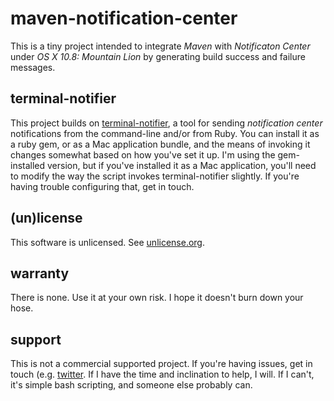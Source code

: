 # maven-notification-center

This is a tiny project intended to integrate *Maven* with *Notificaton Center* under *OS X 10.8: Mountain Lion* by generating build success and failure messages.

## terminal-notifier

This project builds on [terminal-notifier](https://github.com/alloy/terminal-notifier), a tool for sending *notification center* notifications from the command-line and/or from Ruby. You can install it as a ruby gem, or as a Mac application bundle, and the means of invoking it changes somewhat based on how you've set it up. I'm using the gem-installed version, but if you've installed it as a Mac application, you'll need to modify the way the script invokes terminal-notifier slightly. If you're having trouble configuring that, get in touch.

## (un)license

This software is unlicensed. See [unlicense.org](http://unlicense.org).

## warranty

There is none. Use it at your own risk. I hope it doesn't burn down your hose.

## support

This is not a commercial supported project. If you're having issues, get in touch (e.g. [twitter](http://twitter.com/geoffreywiseman). If I have the time and inclination to help, I will. If I can't, it's simple bash scripting, and someone else probably can.
